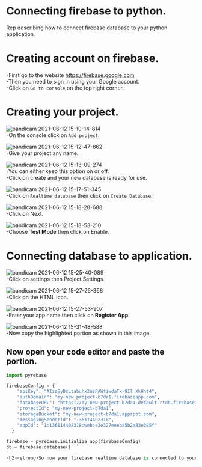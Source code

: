 # Connecting firebase to python.
Rep describing how to connect firebase database to your python application.

# Creating account on firebase.
-First go to the website https://firebase.google.com \
-Then you need to sign in using your Google account.\
-Click on `Go to console` on the top right corner.

# Creating your project.
![bandicam 2021-06-12 15-10-14-814](https://user-images.githubusercontent.com/68690233/121772002-6975f780-cb90-11eb-8a26-5f02d35c5f2e.jpg)\
-On the console click on `Add project`.


![bandicam 2021-06-12 15-12-47-862](https://user-images.githubusercontent.com/68690233/121772085-ec974d80-cb90-11eb-9f17-180482862465.jpg)\
-Give your project any name.


![bandicam 2021-06-12 15-13-09-274](https://user-images.githubusercontent.com/68690233/121772097-fb7e0000-cb90-11eb-942c-96ca0fc31029.jpg)\
-You can either keep this option on or off.\
-Click on create and your new database is ready for use.


![bandicam 2021-06-12 15-17-51-345](https://user-images.githubusercontent.com/68690233/121772205-9f67ab80-cb91-11eb-93a9-1ff0696ce149.jpg)\
-Click on `Realtime database` then click on `Create Database`.


![bandicam 2021-06-12 15-18-28-688](https://user-images.githubusercontent.com/68690233/121772258-ee154580-cb91-11eb-9521-b1d2cedd3ac7.jpg)\
-Click on Next.


![bandicam 2021-06-12 15-18-53-210](https://user-images.githubusercontent.com/68690233/121772267-008f7f00-cb92-11eb-87af-b94df7d98f88.jpg)\
-Choose **Test Mode** then click on Enable.


# Connecting database to application.
![bandicam 2021-06-12 15-25-40-089](https://user-images.githubusercontent.com/68690233/121772437-fae66900-cb92-11eb-9b05-c7faa547be35.jpg)\
-Click on settings then Project Settings.


![bandicam 2021-06-12 15-27-26-368](https://user-images.githubusercontent.com/68690233/121772456-12bded00-cb93-11eb-82ac-1b7c6dfd004b.jpg)\
-Click on the HTML icon.


![bandicam 2021-06-12 15-27-53-907](https://user-images.githubusercontent.com/68690233/121772473-249f9000-cb93-11eb-97ac-d8dce22d2d8b.jpg)\
-Enter your app name then click on **Register App**.


![bandicam 2021-06-12 15-31-48-588](https://user-images.githubusercontent.com/68690233/121772512-66c8d180-cb93-11eb-9954-5cff8bd795c1.jpg)\
-Now copy the highlighted portion as shown in this image.

<h2><strong>Now open your code editor and paste the portion.</strong></h2>

```python
import pyrebase

firebaseConfig = {
    "apiKey": "AIzaSyDcLtabuhx2uzPAWtiwdaTx-9Il_XkHht4",
    "authDomain": "my-new-project-b7da1.firebaseapp.com",
    "databaseURL": "https://my-new-project-b7da1-default-rtdb.firebaseio.com",  #Python accepts dictionary keys as strings so you will have to make them string using quotes.
    "projectId": "my-new-project-b7da1",
    "storageBucket": "my-new-project-b7da1.appspot.com",
    "messagingSenderId": "136114402318",
    "appId": "1:136114402318:web:e3e327eeeba5b2a83e385f"
  }

firebase = pyrebase.initialize_app(firebaseConfig)
db = firebase.database()```

<h2><strong>So now your firebase realtime database is connected to your python application.<\strong><\h2>

